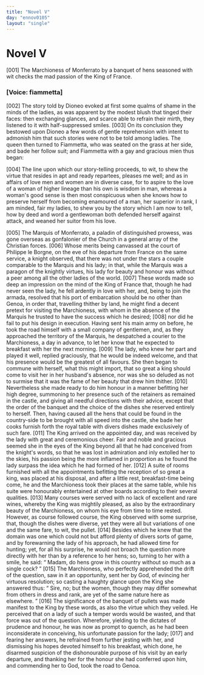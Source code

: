 ```yaml
---
title: "Novel V"
day: "ennov0105"
layout: "single"
---
```

<div id="nov0105" type="novella" who="fiammetta">
 <h1>
  Novel V
 </h1>
 <argument>
  <p>
   <a name="p01050001">
    [001]
   </a>
   The Marchioness of Monferrato by a banquet of hens
	seasoned with wit checks the mad passion of the King
	of France.
  </p>
 </argument>
 <p>
  <h3>
   [Voice: fiammetta]
  </h3>
 </p>
 <div3 type="commentary" who="author">
  <p>
   <a name="p01050002">
    [002]
   </a>
   The
   story told by Dioneo evoked at first some qualms of shame
      in the minds of the ladies, as was apparent by the modest blush that
      tinged their faces: then exchanging glances, and scarce able to
      refrain their mirth, they listened to it with half-suppressed smiles.
   <a name="p01050003">
    [003]
   </a>
   On its conclusion they bestowed upon Dioneo a few words of gentle
      reprehension with intent to admonish him that such stories were not
      to be told among ladies. The queen then turned to Fiammetta,
      who was seated on the grass at her side, and bade her follow suit;
      and Fiammetta with a gay and gracious mien thus began:
  </p>
 </div3>
 <div3 type="commentary" who="fiammetta">
  <p>
   <a name="p01050004">
    [004]
   </a>
   The line upon which our story-telling proceeds, to wit, to shew the
      virtue that resides in apt and ready repartees, pleases me well; and as
      in affairs of love men and women are in diverse case, for to aspire to
      the love of a woman of higher lineage than his own is wisdom in
      man, whereas a woman's good sense is then most conspicuous when
      she knows how to preserve herself from becoming enamoured of a
      man, her superior in rank, I am minded, fair my ladies, to shew
      you by the story which I am now to tell, how by deed and word a
      gentlewoman both defended herself against attack, and weaned her
      suitor from his love.
  </p>
 </div3>
 <p>
  <a name="p01050005">
   [005]
  </a>
  The Marquis of Monferrato, a paladin of distinguished prowess,
      was gone overseas as gonfalonier of the Church in a general array of
      the Christian forces.
  <a name="p01050006">
   [006]
  </a>
  Whose merits being canvassed at the court of
      Philippe le Borgne, on the eve of his departure from France on the
      same service, a knight observed, that there was not under the stars
  a couple comparable to the Marquis and his lady; in that, while the
      Marquis was a paragon of the knightly virtues, his lady for beauty
      and honour was without a peer among all the other ladies of the
      world.
  <a name="p01050007">
   [007]
  </a>
  These words made so deep an impression on the mind of
      the King of France that, though he had never seen the lady, he fell
      ardently in love with her, and, being to join the armada, resolved that
      his port of embarcation should be no other than Genoa, in order that,
      travelling thither by land, he might find a decent pretext for visiting
      the Marchioness, with whom in the absence of the Marquis he
      trusted to have the success which he desired;
  <a name="p01050008">
   [008]
  </a>
  nor did he fail to put
      his design in execution. Having sent his main army on before, he
      took the road himself with a small company of gentlemen, and, as
      they approached the territory of the Marquis, he despatched a courier
      to the Marchioness, a day in advance, to let her know that he
      expected to breakfast with her the next morning.
  <a name="p01050009">
   [009]
  </a>
  The lady, who
      knew her part and played it well, replied graciously, that he would
      be indeed welcome, and that his presence would be the greatest of
      all favours. She then began to commune with herself, what this
      might import, that so great a king should come to visit her in her
      husband's absence, nor was she so deluded as not to surmise that it
      was the fame of her beauty that drew him thither.
  <a name="p01050010">
   [010]
  </a>
  Nevertheless she
      made ready to do him honour in a manner befitting her high degree,
      summoning to her presence such of the retainers as remained in the
      castle, and giving all needful directions with their advice, except that
      the order of the banquet and the choice of the dishes she reserved
      entirely to herself. Then, having caused all the hens that could be
      found in the country-side to be brought with all speed into the castle,
      she bade her cooks furnish forth the royal table with divers dishes
      made exclusively of such fare.
  <a name="p01050011">
   [011]
  </a>
  The King arrived on the appointed
      day, and was received by the lady with great and ceremonious cheer.
      Fair and noble and gracious seemed she in the eyes of the King
      beyond all that he had conceived from the knight's words, so that he
      was lost in admiration and inly extolled her to the skies, his passion
      being the more inflamed in proportion as he found the lady surpass
      the idea which he had formed of her.
  <a name="p01050012">
   [012]
  </a>
  A suite of rooms furnished
      with all the appointments befitting the reception of so great a king,
      was placed at his disposal, and after a little rest, breakfast-time being
      come, he and the Marchioness took their places at the same table,
  while his suite were honourably entertained at other boards according
      to their several qualities.
  <a name="p01050013">
   [013]
  </a>
  Many courses were served with no lack
      of excellent and rare wines, whereby the King was mightily pleased,
      as also by the extraordinary beauty of the Marchioness, on whom his
      eye from time to time rested. However, as course followed course,
      the King observed with some surprise, that, though the dishes were
      diverse, yet they were all but variations of one and the same fare, to
      wit, the pullet.
  <a name="p01050014">
   [014]
  </a>
  Besides which he knew that the domain was one
      which could not but afford plenty of divers sorts of game, and by
      forewarning the lady of his approach, he had allowed time for hunting;
      yet, for all his surprise, he would not broach the question more
      directly with her than by a reference to her hens; so, turning to her
      with a smile, he said:
  <q direct="unspecified">
   Madam, do hens grow in this country
	without so much as a single cock?
  </q>
  <a name="p01050015">
   [015]
  </a>
  The Marchioness, who perfectly
      apprehended the drift of the question, saw in it an opportunity,
      sent her by God, of evincing her virtuous resolution; so casting a
      haughty glance upon the King she answered thus:
  <q direct="unspecified">
   Sire, no; but
	the women, though they may differ somewhat from others in dress
	and rank, are yet of the same nature here as elsewhere.
  </q>
  <a name="p01050016">
   [016]
  </a>
  The 
      significance of the banquet of pullets was made manifest to the King
      by these words, as also the virtue which they veiled. He perceived
      that on a lady of such a temper words would be wasted, and that
      force was out of the question. Wherefore, yielding to the dictates
      of prudence and honour, he was now as prompt to quench, as he
      had been inconsiderate in conceiving, his unfortunate passion for the
      lady;
  <a name="p01050017">
   [017]
  </a>
  and fearing her answers, he refrained from further jesting with
      her, and dismissing his hopes devoted himself to his breakfast, which
      done, he disarmed suspicion of the dishonourable purpose of his visit
      by an early departure, and thanking her for the honour she had
      conferred upon him, and commending her to God, took the road to
      Genoa.
 </p>
</div>